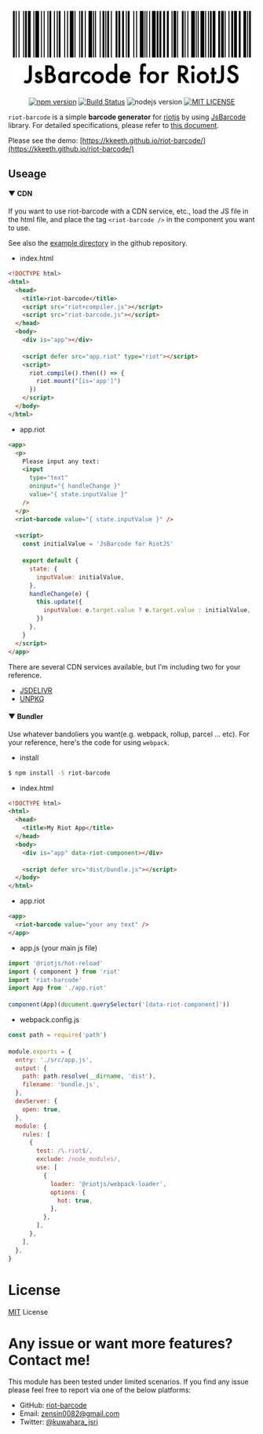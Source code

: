 <p align="center">
  <img src="https://raw.githubusercontent.com/kkeeth/riot-barcode/master/assets/img/barcode.png" alt="barcode" width="600">
  <br />
  <br />
<a href="https://badge.fury.io/js/riot-barcode"><img src="https://badge.fury.io/js/riot-barcode.svg" alt="npm version" /></a>
<a href="https://travis-ci.org/kkeeth/riot-barcode"><img src="https://travis-ci.org/kkeeth/riot-barcode.svg" alt="Build Status" /></a>
<img src="https://img.shields.io/badge/node-%3E%3D%2016.0.0-brightgreen.svg?style=social" alt="nodejs version" />
<a href="https://github.com/kkeeth/riot-barcode/blob/master/LICENSE"><img src="http://img.shields.io/badge/license-MIT-blue.svg?style=flat" alt="MIT LICENSE" /></a>

</p>

`riot-barcode` is a simple **barcode generator** for [riotjs](https://riot.js.org/) by using [JsBarcode](https://lindell.me/JsBarcode/) library. For detailed specifications, please refer to [this document](https://github.com/lindell/JsBarcode/blob/master/README.md#supported-barcodes).

Please see the demo: [https://kkeeth.github.io/riot-barcode/](https://kkeeth.github.io/riot-barcode/)

## Useage

#### ▼ CDN

If you want to use riot-barcode with a CDN service, etc., load the JS file in the html file, and place the tag `<riot-barcode />` in the component you want to use.

See also the [example directory](https://github.com/kkeeth/riot-barcode/tree/master/example) in the github repository.

- index.html

```html
<!DOCTYPE html>
<html>
  <head>
    <title>riot-barcode</title>
    <script src="riot+compiler.js"></script>
    <script src="riot-barcode.js"></script>
  </head>
  <body>
    <div is="app"></div>

    <script defer src="app.riot" type="riot"></script>
    <script>
      riot.compile().then(() => {
        riot.mount("[is='app']")
      })
    </script>
  </body>
</html>
```

- app.riot

```html
<app>
  <p>
    Please input any text:
    <input
      type="text"
      oninput="{ handleChange }"
      value="{ state.inputValue }"
    />
  </p>
  <riot-barcode value="{ state.inputValue }" />

  <script>
    const initialValue = 'JsBarcode for RiotJS'

    export default {
      state: {
        inputValue: initialValue,
      },
      handleChange(e) {
        this.update({
          inputValue: e.target.value ? e.target.value : initialValue,
        })
      },
    }
  </script>
</app>
```

There are several CDN services available, but I'm including two for your reference.

- [JSDELIVR](https://cdn.jsdelivr.net/npm/riot-barcode@latest/dist/riot-barcode.min.js)
- [UNPKG](https://unpkg.com/riot-barcode/dist/riot-barcode.min.js)

#### ▼ Bundler

Use whatever bandoliers you want(e.g. webpack, rollup, parcel ... etc). For your reference, here's the code for using `webpack`.

- install

```bash
$ npm install -S riot-barcode
```

- index.html

```html
<!DOCTYPE html>
<html>
  <head>
    <title>My Riot App</title>
  </head>
  <body>
    <div is="app" data-riot-component></div>

    <script defer src="dist/bundle.js"></script>
  </body>
</html>
```

- app.riot

```html
<app>
  <riot-barcode value="your any text" />
</app>
```

- app.js (your main js file)

```js
import '@riotjs/hot-reload'
import { component } from 'riot'
import 'riot-barcode'
import App from './app.riot'

component(App)(document.querySelector('[data-riot-component]'))
```

- webpack.config.js

```js
const path = require('path')

module.exports = {
  entry: './src/app.js',
  output: {
    path: path.resolve(__dirname, 'dist'),
    filename: 'bundle.js',
  },
  devServer: {
    open: true,
  },
  module: {
    rules: [
      {
        test: /\.riot$/,
        exclude: /node_modules/,
        use: [
          {
            loader: '@riotjs/webpack-loader',
            options: {
              hot: true,
            },
          },
        ],
      },
    ],
  },
}
```

# License

[MIT](https://github.com/kkeeth/riot-barcode/blob/master/LICENSE) License

# Any issue or want more features? Contact me!

This module has been tested under limited scenarios. If you find any issue please feel free to report via one of the below platforms:

- GitHub: <a href="https://github.com/kkeeth/riot-barcode/issues">riot-barcode</a><br>
- Email: zensin0082@gmail.com<br>
- Twitter: <a href="https://twitter.com/kuwahara_jsri" target="_blank">@kuwahara_jsri</a>
